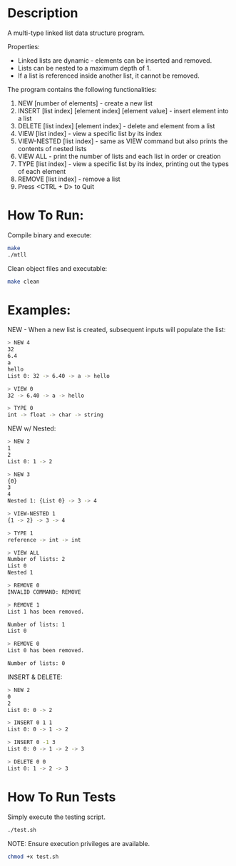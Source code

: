# Description

A multi-type linked list data structure program.

Properties:
* Linked lists are dynamic - elements can be inserted and removed.
* Lists can be nested to a maximum depth of 1.
* If a list is referenced inside another list, it cannot be removed.

The program contains the following functionalities:
1. NEW [number of elements] - create a new list
1. INSERT [list index] [element index] [element value] - insert element into a list
1. DELETE [list index] [element index] - delete and element from a list
1. VIEW [list index] - view a specific list by its index
1. VIEW-NESTED [list index] - same as VIEW command but also prints the contents of nested lists
1. VIEW ALL - print the number of lists and each list in order or creation
1. TYPE [list index] - view a specific list by its index, printing out the types of each element
1. REMOVE [list index] - remove a list
1. Press <CTRL + D> to Quit

# How To Run:

Compile binary and execute:

```bash
make
./mtll
```

Clean object files and executable:

```bash
make clean
```

# Examples:

NEW - When a new list is created, subsequent inputs will populate the list:

```bash
> NEW 4
32
6.4
a
hello
List 0: 32 -> 6.40 -> a -> hello

> VIEW 0
32 -> 6.40 -> a -> hello

> TYPE 0
int -> float -> char -> string
```

NEW w/ Nested:

```bash
> NEW 2
1
2
List 0: 1 -> 2

> NEW 3
{0}
3
4
Nested 1: {List 0} -> 3 -> 4

> VIEW-NESTED 1
{1 -> 2} -> 3 -> 4

> TYPE 1
reference -> int -> int

> VIEW ALL
Number of lists: 2
List 0
Nested 1

> REMOVE 0
INVALID COMMAND: REMOVE

> REMOVE 1
List 1 has been removed.

Number of lists: 1
List 0

> REMOVE 0
List 0 has been removed.

Number of lists: 0
```

INSERT & DELETE:

```bash
> NEW 2
0
2
List 0: 0 -> 2

> INSERT 0 1 1
List 0: 0 -> 1 -> 2

> INSERT 0 -1 3
List 0: 0 -> 1 -> 2 -> 3

> DELETE 0 0
List 0: 1 -> 2 -> 3
```

# How To Run Tests

Simply execute the testing script.

```bash
./test.sh
```

NOTE: Ensure execution privileges are available.

```bash
chmod +x test.sh
```
